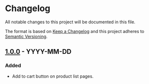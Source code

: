 # Changelog

All notable changes to this project will be documented in this file.

The format is based on [Keep a Changelog](http://keepachangelog.com/) and this project adheres to [Semantic Versioning](http://semver.org/).

## [1.0.0] - YYYY-MM-DD
### Added
- Add to cart button on product list pages.


[1.0.0]: https://github.com/shopgate/ext-cliplister/compare/v0.0.1...v1.0.0
